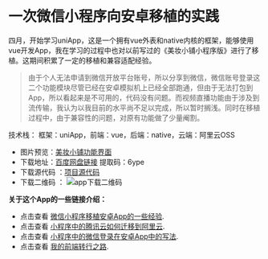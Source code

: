 # 一次微信小程序向安卓移植的实践

四月，开始学习uniApp，这是一个拥有vue外表和native内核的框架，能够使用vue开发App，我在学习的过程中也对以前写过的《美妆小铺小程序版》进行了移植。这期间积累了一定的移植和兼容适配经验。

> 由于个人无法申请到微信开放平台账号，所以分享到微信，微信账号登录这二个功能模块尽管已经在安卓模拟机上已经全部跑通，但由于无法打包到App，所以看起来是不可用的，代码没有问题。而视频直播功能由于涉及到流传输，我认为以我目前的水平尚不足以完成，所以暂时搁浅。同时在移植过程中，由于兼容性的问题，对原有功能做了少量阉割。


技术栈：
框架：uniApp，前端：vue，后端：native，云端：阿里云OSS

- 图片预览：[美妆小铺功能界面](https://gusuziyi.github.io/ancientBeauty/)
- 下载地址：[百度网盘链接](https://pan.baidu.com/s/176dGtudLXIg-lUKdeNdOgQ)   提取码：6ype
- 下载源代码 ：[项目源代码](https://github.com/gusuziyi/ancient-mall-Android)
- 下载二维码 ：
![app下载二维码](https://upload-images.jianshu.io/upload_images/2770403-016f095ea8aff372.png)

**关于这个App的一些链接介绍：**

- 点击查看 [微信小程序移植安卓App的一些经验](https://www.jianshu.com/p/fb0f81152174).
- 点击查看 [小程序中的腾讯云如何迁移到阿里云](https://www.jianshu.com/p/b5132ee3a82a).
- 点击查看 [小程序中的微信登录在安卓App中的写法](https://www.jianshu.com/p/2864231b80c3).
- 点击查看 [我的前端转行之路](https://www.jianshu.com/p/902d29e84c1f).



